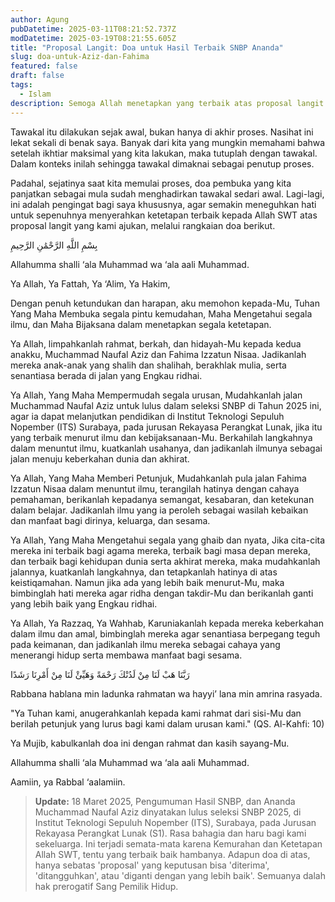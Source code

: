 ```yaml
---
author: Agung
pubDatetime: 2025-03-11T08:21:52.737Z
modDatetime: 2025-03-19T08:21:55.605Z
title: "Proposal Langit: Doa untuk Hasil Terbaik SNBP Ananda"
slug: doa-untuk-Aziz-dan-Fahima
featured: false
draft: false
tags:
  - Islam
description: Semoga Allah menetapkan yang terbaik atas proposal langit yang kami ajukan melalui rangkaian doa ini.
---
```


Tawakal itu dilakukan sejak awal, bukan hanya di akhir proses. Nasihat ini lekat sekali di benak saya. Banyak dari kita yang mungkin memahami bahwa setelah ikhtiar maksimal yang kita lakukan, maka tutuplah dengan tawakal. Dalam konteks inilah sehingga tawakal dimaknai sebagai penutup proses.

Padahal, sejatinya saat kita memulai proses, doa pembuka yang kita panjatkan sebagai mula sudah menghadirkan tawakal sedari awal. Lagi-lagi, ini adalah pengingat bagi saya khususnya, agar semakin meneguhkan hati untuk sepenuhnya menyerahkan ketetapan terbaik kepada Allah SWT atas proposal langit yang kami ajukan, melalui rangkaian doa berikut.

بِسْمِ اللَّهِ الرَّحْمَٰنِ الرَّحِيمِ

Allahumma shalli ‘ala Muhammad wa ‘ala aali Muhammad.

Ya Allah, Ya Fattah, Ya ‘Alim, Ya Hakim,

Dengan penuh ketundukan dan harapan, aku memohon kepada-Mu, Tuhan Yang Maha Membuka segala pintu kemudahan, Maha Mengetahui segala ilmu, dan Maha Bijaksana dalam menetapkan segala ketetapan.

Ya Allah, limpahkanlah rahmat, berkah, dan hidayah-Mu kepada kedua anakku, Muchammad Naufal Aziz dan Fahima Izzatun Nisaa.
Jadikanlah mereka anak-anak yang shalih dan shalihah, berakhlak mulia, serta senantiasa berada di jalan yang Engkau ridhai.

Ya Allah, Yang Maha Mempermudah segala urusan,
Mudahkanlah jalan Muchammad Naufal Aziz untuk lulus dalam seleksi SNBP di Tahun 2025 ini, agar ia dapat melanjutkan pendidikan di Institut Teknologi Sepuluh Nopember (ITS) Surabaya, pada jurusan Rekayasa Perangkat Lunak, jika itu yang terbaik menurut ilmu dan kebijaksanaan-Mu.
Berkahilah langkahnya dalam menuntut ilmu, kuatkanlah usahanya, dan jadikanlah ilmunya sebagai jalan menuju keberkahan dunia dan akhirat.

Ya Allah, Yang Maha Memberi Petunjuk,
Mudahkanlah pula jalan Fahima Izzatun Nisaa dalam menuntut ilmu, terangilah hatinya dengan cahaya pemahaman, berikanlah kepadanya semangat, kesabaran, dan ketekunan dalam belajar.
Jadikanlah ilmu yang ia peroleh sebagai wasilah kebaikan dan manfaat bagi dirinya, keluarga, dan sesama.

Ya Allah, Yang Maha Mengetahui segala yang ghaib dan nyata,
Jika cita-cita mereka ini terbaik bagi agama mereka, terbaik bagi masa depan mereka, dan terbaik bagi kehidupan dunia serta akhirat mereka, maka mudahkanlah jalannya, kuatkanlah langkahnya, dan tetapkanlah hatinya di atas keistiqamahan.
Namun jika ada yang lebih baik menurut-Mu, maka bimbinglah hati mereka agar ridha dengan takdir-Mu dan berikanlah ganti yang lebih baik yang Engkau ridhai.

Ya Allah, Ya Razzaq, Ya Wahhab,
Karuniakanlah kepada mereka keberkahan dalam ilmu dan amal, bimbinglah mereka agar senantiasa berpegang teguh pada keimanan, dan jadikanlah ilmu mereka sebagai cahaya yang menerangi hidup serta membawa manfaat bagi sesama.

رَبَّنَا هَبْ لَنَا مِنْ لَدُنْكَ رَحْمَةً وَهَيِّئْ لَنَا مِنْ أَمْرِنَا رَشَدًا

Rabbana hablana min ladunka rahmatan wa hayyi’ lana min amrina rasyada.

"Ya Tuhan kami, anugerahkanlah kepada kami rahmat dari sisi-Mu dan berilah petunjuk yang lurus bagi kami dalam urusan kami." (QS. Al-Kahfi: 10)

Ya Mujib, kabulkanlah doa ini dengan rahmat dan kasih sayang-Mu.

Allahumma shalli ‘ala Muhammad wa ‘ala aali Muhammad.

Aamiin, ya Rabbal ‘aalamiin.

> **Update:** 18 Maret 2025, Pengumuman Hasil SNBP, dan Ananda Muchammad Naufal Aziz dinyatakan lulus seleksi SNBP 2025, di Institut Teknologi Sepuluh Nopember (ITS), Surabaya, pada Jurusan Rekayasa Perangkat Lunak (S1). Rasa bahagia dan haru bagi kami sekeluarga. Ini terjadi semata-mata karena Kemurahan dan Ketetapan Allah SWT, tentu yang terbaik baik hambanya. Adapun doa di atas, hanya sebatas 'proposal' yang keputusan bisa 'diterima', 'ditangguhkan', atau 'diganti dengan yang lebih baik'. Semuanya dalah hak prerogatif Sang Pemilik Hidup.
